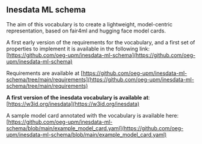 ## Inesdata ML schema

The aim of this vocabulary is to create a lightweight, model-centric representation, based on fair4ml and hugging face model cards.

A first early version of the requirements for the vocabulary, and a first set of properties to implement it is available in the following link:
[https://github.com/oeg-upm/inesdata-ml-schema](https://github.com/oeg-upm/inesdata-ml-schema)

Requirements are available at [https://github.com/oeg-upm/inesdata-ml-schema/tree/main/requirements](https://github.com/oeg-upm/inesdata-ml-schema/tree/main/requirements)

**A first version of the inesdata vocabulary is available at**: [https://w3id.org/inesdata](https://w3id.org/inesdata)

A sample model card annotated with the vocabulary is available here: [https://github.com/oeg-upm/inesdata-ml-schema/blob/main/example_model_card.yaml](https://github.com/oeg-upm/inesdata-ml-schema/blob/main/example_model_card.yaml)